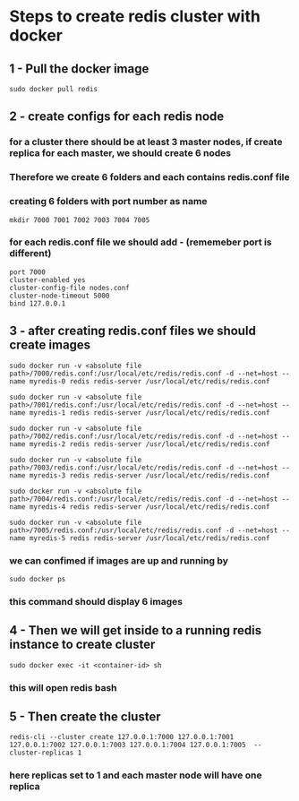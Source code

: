 # Steps to create redis cluster with docker

## 1 - Pull the docker image
``` sudo docker pull redis ```



## 2 - create configs for each redis node
### for a cluster there should be at least 3 master nodes, if create replica for each master, we should create 6 nodes
### Therefore we create 6 folders and each contains redis.conf file
### creating 6 folders with port number as name
``` mkdir 7000 7001 7002 7003 7004 7005 ```

### for each redis.conf file we should add - (rememeber port is different)
 ``` 
port 7000
cluster-enabled yes 
cluster-config-file nodes.conf 
cluster-node-timeout 5000 
bind 127.0.0.1 
```



## 3 - after creating redis.conf files we should create images 

``` 
sudo docker run -v <absolute file path>/7000/redis.conf:/usr/local/etc/redis/redis.conf -d --net=host --name myredis-0 redis redis-server /usr/local/etc/redis/redis.conf

sudo docker run -v <absolute file path>/7001/redis.conf:/usr/local/etc/redis/redis.conf -d --net=host --name myredis-1 redis redis-server /usr/local/etc/redis/redis.conf

sudo docker run -v <absolute file path>/7002/redis.conf:/usr/local/etc/redis/redis.conf -d --net=host --name myredis-2 redis redis-server /usr/local/etc/redis/redis.conf

sudo docker run -v <absolute file path>/7003/redis.conf:/usr/local/etc/redis/redis.conf -d --net=host --name myredis-3 redis redis-server /usr/local/etc/redis/redis.conf

sudo docker run -v <absolute file path>/7004/redis.conf:/usr/local/etc/redis/redis.conf -d --net=host --name myredis-4 redis redis-server /usr/local/etc/redis/redis.conf

sudo docker run -v <absolute file path>/7005/redis.conf:/usr/local/etc/redis/redis.conf -d --net=host --name myredis-5 redis redis-server /usr/local/etc/redis/redis.conf

```

### we can confimed if images are up and running by 
``` sudo docker ps ```

### this command should display 6 images




## 4 - Then we will get inside to a running redis instance to create cluster
``` sudo docker exec -it <container-id> sh ```

### this will open redis bash




## 5 - Then create the cluster
``` redis-cli --cluster create 127.0.0.1:7000 127.0.0.1:7001 127.0.0.1:7002 127.0.0.1:7003 127.0.0.1:7004 127.0.0.1:7005  --cluster-replicas 1 ```

### here replicas set to 1 and each master node will have one replica